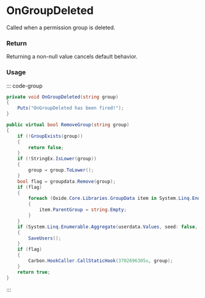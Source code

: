 # OnGroupDeleted
<Badge type="info" text="Permissions"/>[<Badge type="danger" text="Carbon Compatible"/>](https://github.com/CarbonCommunity/Carbon)[<Badge type="warning" text="Oxide Compatible"/>](https://github.com/OxideMod/Oxide.Rust)<Badge type="info" text="MetadataOnly"/>
Called when a permission group is deleted.

### Return
Returning a non-null value cancels default behavior.

### Usage
::: code-group
```csharp [Example]
private void OnGroupDeleted(string group)
{
	Puts("OnGroupDeleted has been fired!");
}
```
```csharp [Source — Carbon.Common @ Oxide.Core.Libraries.Permission]
public virtual bool RemoveGroup(string group)
{
	if (!GroupExists(group))
	{
		return false;
	}
	if (!StringEx.IsLower(group))
	{
		group = group.ToLower();
	}
	bool flag = groupdata.Remove(group);
	if (flag)
	{
		foreach (Oxide.Core.Libraries.GroupData item in System.Linq.Enumerable.Where(groupdata.Values, (Oxide.Core.Libraries.GroupData groupData) => groupData.ParentGroup == group))
		{
			item.ParentGroup = string.Empty;
		}
	}
	if (System.Linq.Enumerable.Aggregate(userdata.Values, seed: false, (bool current, Oxide.Core.Libraries.UserData userData) => current | userData.Groups.Remove(group)))
	{
		SaveUsers();
	}
	if (flag)
	{
		Carbon.HookCaller.CallStaticHook(3702696305u, group);
	}
	return true;
}

```
:::
